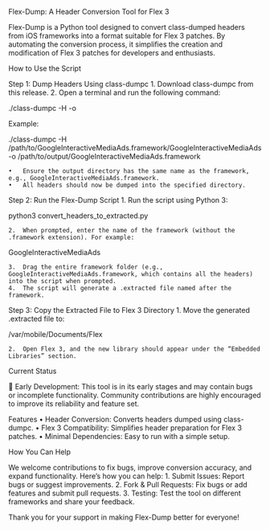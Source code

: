 Flex-Dump: A Header Conversion Tool for Flex 3

Flex-Dump is a Python tool designed to convert class-dumped headers from iOS frameworks into a format suitable for Flex 3 patches. By automating the conversion process, it simplifies the creation and modification of Flex 3 patches for developers and enthusiasts.

How to Use the Script

Step 1: Dump Headers Using class-dumpc
	1.	Download class-dumpc from this release.
	2.	Open a terminal and run the following command:

./class-dumpc -H <drag in the framework binary> -o <output directory>

Example:

./class-dumpc -H /path/to/GoogleInteractiveMediaAds.framework/GoogleInteractiveMediaAds -o /path/to/output/GoogleInteractiveMediaAds.framework

	•	Ensure the output directory has the same name as the framework, e.g., GoogleInteractiveMediaAds.framework.
	•	All headers should now be dumped into the specified directory.

Step 2: Run the Flex-Dump Script
	1.	Run the script using Python 3:

python3 convert_headers_to_extracted.py


	2.	When prompted, enter the name of the framework (without the .framework extension). For example:

GoogleInteractiveMediaAds  


	3.	Drag the entire framework folder (e.g., GoogleInteractiveMediaAds.framework, which contains all the headers) into the script when prompted.
	4.	The script will generate a .extracted file named after the framework.

Step 3: Copy the Extracted File to Flex 3 Directory
	1.	Move the generated .extracted file to:

/var/mobile/Documents/Flex  


	2.	Open Flex 3, and the new library should appear under the “Embedded Libraries” section.

Current Status

🚧 Early Development: This tool is in its early stages and may contain bugs or incomplete functionality. Community contributions are highly encouraged to improve its reliability and feature set.

Features
	•	Header Conversion: Converts headers dumped using class-dumpc.
	•	Flex 3 Compatibility: Simplifies header preparation for Flex 3 patches.
	•	Minimal Dependencies: Easy to run with a simple setup.

How You Can Help

We welcome contributions to fix bugs, improve conversion accuracy, and expand functionality. Here’s how you can help:
	1.	Submit Issues: Report bugs or suggest improvements.
	2.	Fork & Pull Requests: Fix bugs or add features and submit pull requests.
	3.	Testing: Test the tool on different frameworks and share your feedback.

Thank you for your support in making Flex-Dump better for everyone!
